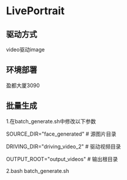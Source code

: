 # LivePortrait
## 驱动方式
video驱动image
## 环境部署
盈都大厦3090
## 批量生成
1.在batch_generate.sh中修改以下参数

SOURCE_DIR="face_generated"          # 源图片目录

DRIVING_DIR="driving_video_2"          # 驱动视频目录

OUTPUT_ROOT="output_videos"          # 输出根目录

2.bash batch_generate.sh
